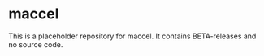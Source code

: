 # maccel
This is a placeholder repository for maccel. It contains BETA-releases and no source code.
